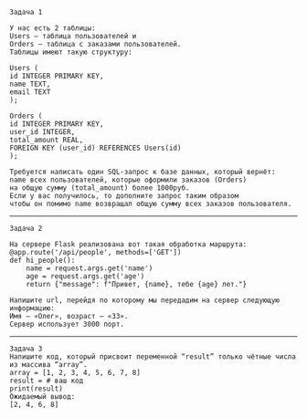     Задача 1

    У нас есть 2 таблицы:
    Users – таблица пользователей и
    Orders – таблица с заказами пользователей.
    Таблицы имеют такую структуру:

    Users (
    id INTEGER PRIMARY KEY,
    name TEXT,
    email TEXT
    );
    
    Orders (
    id INTEGER PRIMARY KEY,
    user_id INTEGER,
    total_amount REAL,
    FOREIGN KEY (user_id) REFERENCES Users(id)
    );

    Требуется написать один SQL-запрос к базе данных, который вернёт:
    name всех пользователей, которые оформили заказов (Orders)
    на общую сумму (total_amount) более 1000руб.
    Если у вас получилось, то дополните запрос таким образом
    чтобы он помимо name возвращал общую сумму всех заказов пользователя.


----------------------------------------------------------------
    Задача 2

    На сервере Flask реализована вот такая обработка маршрута:
    @app.route('/api/people', methods=['GET'])
    def hi_people():
        name = request.args.get('name')
        age = request.args.get('age')
        return {"message": f"Привет, {name}, тебе {age} лет."}
    
    Напишите url, перейдя по которому мы передадим на сервер следующую информацию:
    Имя – «Олег», возраст – «33».
    Сервер использует 3000 порт.

----------------------------------------------------------------
    
    Задача 3
    Напишите код, который присвоит переменной “result” только чётные числа из массива “array”.
    array = [1, 2, 3, 4, 5, 6, 7, 8]
    result = # ваш код
    print(result)
    Ожидаемый вывод:
    [2, 4, 6, 8]